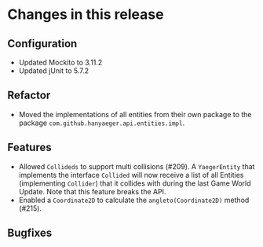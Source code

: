 # Changes in this release

## Configuration

* Updated Mockito to 3.11.2
* Updated jUnit to 5.7.2

## Refactor

* Moved the implementations of all entities from their own package to the
  package `com.github.hanyaeger.api.entities.impl`.

## Features

* Allowed `Collideds` to support multi collisions (#209). A `YaegerEntity`
  that implements the interface `Collided` will now receive a list of all
  Entities (implementing `Collider`) that it collides with during the last
  Game World Update. Note that this feature  breaks the API.
* Enabled a  `Coordinate2D` to calculate the `angleto(Coordinate2D)` method
  (#215).

## Bugfixes
